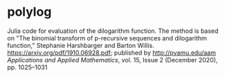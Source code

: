 # polylog
 Julia code for evaluation of the dilogarithm function. The method is
 based on "The binomial transform of p-recursive sequences and 
 dilogarithm function," Stephanie Harshbarger and Barton Willis.
 https://arxiv.org/pdf/1910.06928.pdf; published by http://pvamu.edu/aam _Applications and Applied Mathematics_, vol. 15, Issue 2 (December 2020), pp. 1025–1031
